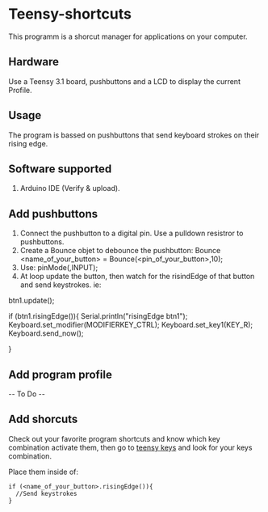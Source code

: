 # Teensy-shortcuts

This programm is a shorcut manager for applications on your computer.

## Hardware

Use a Teensy 3.1 board, pushbuttons and a LCD to display the current Profile.

## Usage

The program is bassed on pushbuttons that send keyboard strokes on their rising edge.

## Software supported

1. Arduino IDE (Verify & upload).

## Add pushbuttons

1. Connect the pushbutton to a digital pin. Use a pulldown resistror to pushbuttons.
2. Create a Bounce objet to debounce the pushbutton:
  Bounce <name_of_your_button> = Bounce(<pin_of_your_button>,10);
3. Use:
  pinMode(<pinNumer or variable>,INPUT);
4. At loop update the button, then watch for the risindEdge of that button and send keystrokes. ie:

  btn1.update();
 
  
  if (btn1.risingEdge()){
    Serial.println("risingEdge btn1");
    Keyboard.set_modifier(MODIFIERKEY_CTRL);
    Keyboard.set_key1(KEY_R);
    Keyboard.send_now();

  }

## Add program profile

-- To Do --

## Add shorcuts

Check out your favorite program shortcuts and know which key combination activate them, then go to [teensy keys](https://www.pjrc.com/teensy/td_keyboard.html) and look for your keys combination.

Place them inside of:
    
    if (<name_of_your_button>.risingEdge()){
      //Send keystrokes
    }

